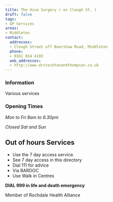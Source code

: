 ```yaml
---
title: The Hive Surgery ( ex Clough St. )
draft: false
tags:
- GP Services
areas:
- Middleton
contact:
  addresses:
  - Clough Street off Boarshaw Road, Middleton
  phone:
  - 0161 654 4103
  web_addresses:
  - http://www.drstocktonandthompson.co.uk
---
```


### Information
Various services

### Opening Times
*Mon to Fri 8am to 6.30pm*

*Closed Sat and Sun*

## Out of hours Services
- Use the 7 day access service.
- See 7 day access in this directory
- Dial 111 for advice
- Via BARDOC
- Use Walk in Centres

**DIAL 999 in life and death emergency**

Member of Rochdale Health Alliance